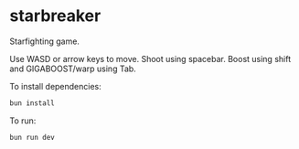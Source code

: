 # starbreaker

Starfighting game.

Use WASD or arrow keys to move. Shoot using spacebar. Boost using shift and GIGABOOST/warp using Tab.

To install dependencies:

```bash
bun install
```

To run:

```bash
bun run dev
```
